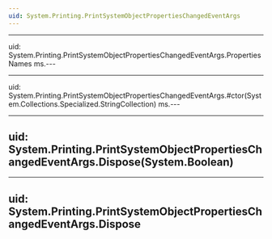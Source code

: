 ```yaml
---
uid: System.Printing.PrintSystemObjectPropertiesChangedEventArgs
---
```


---
uid: System.Printing.PrintSystemObjectPropertiesChangedEventArgs.PropertiesNames
ms.---

---
uid: System.Printing.PrintSystemObjectPropertiesChangedEventArgs.#ctor(System.Collections.Specialized.StringCollection)
ms.---

---
uid: System.Printing.PrintSystemObjectPropertiesChangedEventArgs.Dispose(System.Boolean)
---

---
uid: System.Printing.PrintSystemObjectPropertiesChangedEventArgs.Dispose
---
